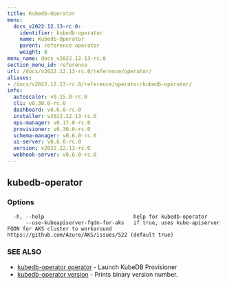 ```yaml
---
title: Kubedb-Operator
menu:
  docs_v2022.12.13-rc.0:
    identifier: kubedb-operator
    name: Kubedb-Operator
    parent: reference-operator
    weight: 0
menu_name: docs_v2022.12.13-rc.0
section_menu_id: reference
url: /docs/v2022.12.13-rc.0/reference/operator/
aliases:
- /docs/v2022.12.13-rc.0/reference/operator/kubedb-operator/
info:
  autoscaler: v0.15.0-rc.0
  cli: v0.30.0-rc.0
  dashboard: v0.6.0-rc.0
  installer: v2022.12.13-rc.0
  ops-manager: v0.17.0-rc.0
  provisioner: v0.30.0-rc.0
  schema-manager: v0.6.0-rc.0
  ui-server: v0.6.0-rc.0
  version: v2022.12.13-rc.0
  webhook-server: v0.6.0-rc.0
---
```


## kubedb-operator



### Options

```
  -h, --help                             help for kubedb-operator
      --use-kubeapiserver-fqdn-for-aks   if true, uses kube-apiserver FQDN for AKS cluster to workaround https://github.com/Azure/AKS/issues/522 (default true)
```

### SEE ALSO

* [kubedb-operator operator](/docs/v2022.12.13-rc.0/reference/operator/kubedb-operator_operator)	 - Launch KubeDB Provisioner
* [kubedb-operator version](/docs/v2022.12.13-rc.0/reference/operator/kubedb-operator_version)	 - Prints binary version number.

